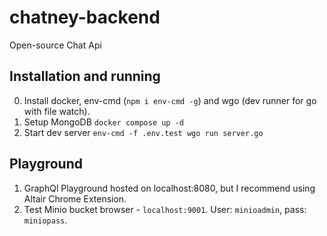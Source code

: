 # chatney-backend
Open-source Chat Api 

## Installation and running
0. Install docker, env-cmd (`npm i env-cmd -g`) and wgo (dev runner for go with file watch).
1. Setup MongoDB `docker compose up -d`
2. Start dev server `env-cmd -f .env.test wgo run server.go`

## Playground
1. GraphQl Playground hosted on localhost:8080, but I recommend using Altair Chrome Extension.
2. Test Minio bucket browser - `localhost:9001`. User: `minioadmin`, pass: `miniopass`.
